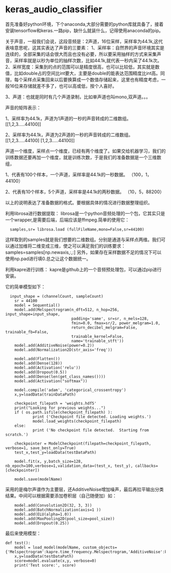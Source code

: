# keras_audio_classifier
首先准备好python环境，下个anaconda,大部分需要的python库就具备了，接着安装tensorflow和keras.一路pip，缺什么就装什么，记得使用anaconda的pip。

关于声音，一般我们会说，这段音频是：2声道，16位采样，采样率为44.1k,这代表啥意思呢，这其实表达了声音的三要素：
1、采样率：自然界的声音环境其实是连续的，全部采集的话会很大而且也没有必要，所以要采用抽样的方式来采集声音，采样率就是以秒为单位的抽样次数，比如44.1k,就代表一秒内采了44.1k次。
2、采样宽度：采集到的点的范围可以是精度很高，也可以比较低，其实就是数值，比如double占的空间比int要大，主要是double的能表达范围精度比int高。同理，每个采样点采集回来以后要换算成一个数值存储起来，这里也有精度考虑，一般16位来存储就差不多了，也可以高或低，按个人喜好。

3、声道：也就是同时有几个声道录制，比如单声道也叫mono,双声道。。。

声音的矩阵表示：

1、采样率为44.1k，声道为1声道的一秒的声音转成的二维数组。
[[1,2,3.....44100]]

2、采样率为44.1k，声道为2声道的一秒的声音转成的二维数组。
[[1,2,3.....44100]
[1,2,3.....44100]]

声道一个维度，采样点一个维度，已经有两个维度了。如果交给机器学习，我们的训练数据还要再加一个维度，就是训练次数，于是我们的准备数据是一个三维数组，

1、代表有100个样本，一个声道，采样率是44.1k的一秒数据。
（100，1，44100）

2、代表有10个样本，5个声道，采样率是44.1k的两秒数据。
（10，5，88200）

以上的说明表达了准备数据的格式。要根据具体的情况进行数据整理组织。

利用librosa进行数据提取：
librosa是一个python音频处理的一个包，它其实只是一个wrapper,是需要后端，后端应该是ffmpeg.简单的使用它：


      samples,sr= librosa.load (fullFileName,mono=False,sr=44100)
这样取到的samples就是我们想要的二维数组。分别是通道与采样点两维。我们可以通过加维将二维变成三维，使之可以满足我们的训练要求：
samples=samples[np.newaxis,:,:]
另外，如果存在采样数据不足的情况下可以使用np.pad进行填0.总之让这个数据统一。


利用kapre进行训练：
kapre是github上的一个音频预处理包，可以通过pip进行安装。

它的简单模型如下：


	  input_shape = (channelCount, sampleCount) 
        sr = 44100
        model = Sequential()
        model.add(Melspectrogram(n_dft=512, n_hop=256, input_shape=input_shape,
                                 padding='same', sr=sr, n_mels=128,
                                 fmin=0.0, fmax=sr/2, power_melgram=1.0,
                                 return_decibel_melgram=False, trainable_fb=False,
                                 trainable_kernel=False,
                                 name='trainable_stft'))
        model.add(AdditiveNoise(power=0.2))
        model.add(Normalization2D(str_axis='freq')) 
        
        model.add(Flatten())
        model.add(Dense(128))
        model.add(Activation('relu'))
        model.add(Dropout(0.5))
        model.add(Dense(len(get_class_names())))
        model.add(Activation("softmax"))        
        
        model.compile('adam', 'categorical_crossentropy') 
        x,y=loadData(trainDataPath)

        checkpoint_filepath = 'weights.hdf5'
        print("Looking for previous weights...")
        if ( os.path.isfile(checkpoint_filepath) ):
                print ('Checkpoint file detected. Loading weights.')
                model.load_weights(checkpoint_filepath)
        else:
                print ('No checkpoint file detected.  Starting from scratch.')

        checkpointer = ModelCheckpoint(filepath=checkpoint_filepath, verbose=1, save_best_only=True)        
        test_x,test_y=loadData(testDataPath)
        
        model.fit(x, y,batch_size=128, nb_epoch=100,verbose=1,validation_data=(test_x, test_y), callbacks=[checkpointer])
        
        model.save(modelName)

采用的是梅尔声谱作为主要层，还AdditiveNoise增加噪声，最后再拉平输出分类结果。中间可以根据需要添加卷积层（自己随便加）如：


        model.add(Convolution2D(32, 3, 3))
        model.add(BatchNormalization(axis=1 ))
        model.add(ELU(alpha=1.0))  
        model.add(MaxPooling2D(pool_size=pool_size))
        model.add(Dropout(0.25))    

最后来使用模型：


	def test():
        model = load_model(modelName, custom_objects={'Melspectrogram':kapre.time_frequency.Melspectrogram,'AdditiveNoise':kapre.augmentation.AdditiveNoise,'Normalization2D':kapre.utils.Normalization2D})        
        x,y=loadData(testDataPath)
        score=model.evaluate(x,y, verbose=0)
        print('Test score:', score)
